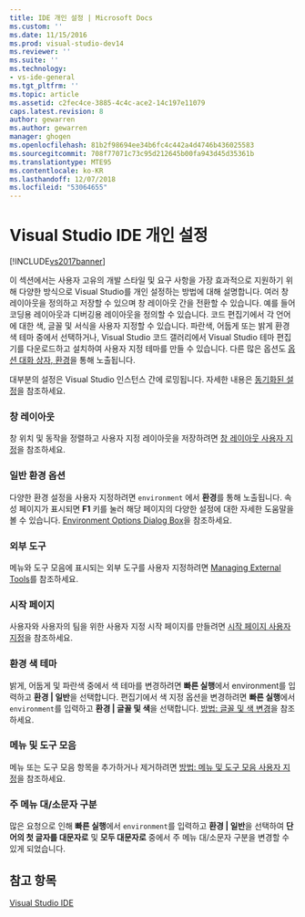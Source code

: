 ```yaml
---
title: IDE 개인 설정 | Microsoft Docs
ms.custom: ''
ms.date: 11/15/2016
ms.prod: visual-studio-dev14
ms.reviewer: ''
ms.suite: ''
ms.technology:
- vs-ide-general
ms.tgt_pltfrm: ''
ms.topic: article
ms.assetid: c2fec4ce-3885-4c4c-ace2-14c197e11079
caps.latest.revision: 8
author: gewarren
ms.author: gewarren
manager: ghogen
ms.openlocfilehash: 81b2f98694ee34b6fc4c442a4d4746b436025583
ms.sourcegitcommit: 708f77071c73c95d212645b00fa943d45d35361b
ms.translationtype: MTE95
ms.contentlocale: ko-KR
ms.lasthandoff: 12/07/2018
ms.locfileid: "53064655"
---
```

# <a name="personalizing-the-visual-studio-ide"></a>Visual Studio IDE 개인 설정
[!INCLUDE[vs2017banner](../includes/vs2017banner.md)]

이 섹션에서는 사용자 고유의 개발 스타일 및 요구 사항을 가장 효과적으로 지원하기 위해 다양한 방식으로 Visual Studio를 개인 설정하는 방법에 대해 설명합니다. 여러 창 레이아웃을 정의하고 저장할 수 있으며 창 레이아웃 간을 전환할 수 있습니다. 예를 들어 코딩용 레이아웃과 디버깅용 레이아웃을 정의할 수 있습니다. 코드 편집기에서 각 언어에 대한 색, 글꼴 및 서식을 사용자 지정할 수 있습니다. 파란색, 어둡게 또는 밝게 환경 색 테마 중에서 선택하거나, Visual Studio 코드 갤러리에서 Visual Studio 테마 편집기를 다운로드하고 설치하여 사용자 지정 테마를 만들 수 있습니다. 다른 많은 옵션도 [옵션 대화 상자, 환경](../ide/reference/environment-options-dialog-box.md)을 통해 노출됩니다.

 대부분의 설정은 Visual Studio 인스턴스 간에 로밍됩니다. 자세한 내용은 [동기화된 설정](../ide/synchronized-settings-in-visual-studio.md)을 참조하세요.

### <a name="window-layouts"></a>창 레이아웃
 창 위치 및 동작을 정렬하고 사용자 지정 레이아웃을 저장하려면 [창 레이아웃 사용자 지정](../ide/customizing-window-layouts-in-visual-studio.md)을 참조하세요.

### <a name="general-environment-options"></a>일반 환경 옵션
 다양한 환경 설정을 사용자 지정하려면 `environment` 에서 **환경**를 통해 노출됩니다. 속성 페이지가 표시되면  **F1** 키를 눌러 해당 페이지의 다양한 설정에 대한 자세한 도움말을 볼 수 있습니다. [Environment Options Dialog Box](../ide/reference/environment-options-dialog-box.md)을 참조하세요.

### <a name="external-tools"></a>외부 도구
 메뉴와 도구 모음에 표시되는 외부 도구를 사용자 지정하려면 [Managing External Tools](../ide/managing-external-tools.md)를 참조하세요.

### <a name="start-page"></a>시작 페이지
 사용자와 사용자의 팀을 위한 사용자 지정 시작 페이지를 만들려면 [시작 페이지 사용자 지정](../ide/customizing-the-start-page-for-visual-studio.md)을 참조하세요.

### <a name="environment-color-themes"></a>환경 색 테마
 밝게, 어둡게 및 파란색 중에서 색 테마를 변경하려면 **빠른 실행**에서 environment를 입력하고 **환경 &#124; 일반**을 선택합니다. 편집기에서 색 지정 옵션을 변경하려면 **빠른 실행**에서 `environment`를 입력하고 **환경 &#124; 글꼴 및 색**을 선택합니다. [방법: 글꼴 및 색 변경](../ide/how-to-change-fonts-and-colors-in-visual-studio.md)을 참조하세요.

### <a name="menus-and-toolbars"></a>메뉴 및 도구 모음
 메뉴 또는 도구 모음 항목을 추가하거나 제거하려면 [방법: 메뉴 및 도구 모음 사용자 지정](../ide/how-to-customize-menus-and-toolbars-in-visual-studio.md)을 참조하세요.

### <a name="main-menu-casing"></a>주 메뉴 대/소문자 구분
 많은 요청으로 인해 **빠른 실행**에서 `environment`를 입력하고 **환경 &#124; 일반**을 선택하여 **단어의 첫 글자를 대문자로** 및 **모두 대문자로** 중에서 주 메뉴 대/소문자 구분을 변경할 수 있게 되었습니다.

## <a name="see-also"></a>참고 항목
 [Visual Studio IDE](../ide/visual-studio-ide.md)
